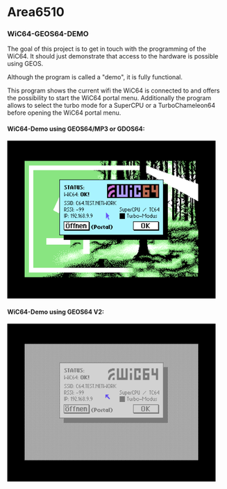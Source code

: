# Area6510

### WiC64-GEOS64-DEMO
The goal of this project is to get in touch with the programming of the WiC64. It should just demonstrate that access to the hardware is possible using GEOS.

Although the program is called a "demo", it is fully functional.

This program shows the current wifi the WiC64 is connected to and offers the possibility to start the WiC64 portal menu. Additionally the program allows to select the turbo mode for a SuperCPU or a TurboChameleon64 before opening the WiC64 portal menu.

#### WiC64-Demo using GEOS64/MP3 or GDOS64:
![screenshot#1](wic64-geos64demo-01.png "WiC64-Demo Screenshot #1")

#### WiC64-Demo using GEOS64 V2:
![screenshot#2](wic64-geos64demo-02.png "WiC64-Demo Screenshot #2")
